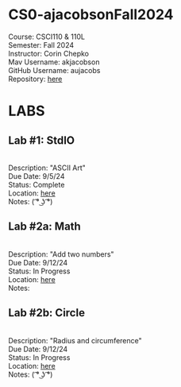 # CS0-ajacobsonFall2024
Course: CSCI110 & 110L
<br>Semester: Fall 2024 
<br>Instructor: Corin Chepko
<br>Mav Username: akjacobson
<br>GitHub Username: aujacobs
<br>Repository: [here](https://github.com/aujacobs/CS0-ajacobsonFall2024)

# LABS
## Lab #1: StdIO
<br>Description: "ASCII Art"
<br>Due Date: 9/5/24
<br>Status: Complete
<br>Location: [here]()
<br>Notes: ( ͡° ͜ʖ ͡°)

## Lab #2a: Math
<br>Description: "Add two numbers"
<br>Due Date: 9/12/24
<br>Status: In Progress
<br>Location: [here]()
<br>Notes:

## Lab #2b: Circle
<br>Description: "Radius and circumference"
<br>Due Date: 9/12/24
<br>Status: In Progress
<br>Location: [here]()
<br>Notes: ( ͡° ͜ʖ ͡°)